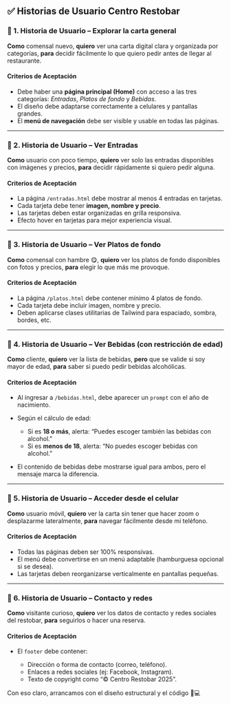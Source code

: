 

## ✅ Historias de Usuario **Centro Restobar**


### 🔹 1. Historia de Usuario – Explorar la carta general

**Como** comensal nuevo,
**quiero** ver una carta digital clara y organizada por categorías,
**para** decidir fácilmente lo que quiero pedir antes de llegar al restaurante.

#### Criterios de Aceptación

* Debe haber una **página principal (Home)** con acceso a las tres categorías: *Entradas*, *Platos de fondo* y *Bebidas*.
* El diseño debe adaptarse correctamente a celulares y pantallas grandes.
* El **menú de navegación** debe ser visible y usable en todas las páginas.

---

### 🔹 2. Historia de Usuario – Ver Entradas

**Como** usuario con poco tiempo,
**quiero** ver solo las entradas disponibles con imágenes y precios,
**para** decidir rápidamente si quiero pedir alguna.

#### Criterios de Aceptación

* La página `/entradas.html` debe mostrar al menos 4 entradas en tarjetas.
* Cada tarjeta debe tener **imagen, nombre y precio**.
* Las tarjetas deben estar organizadas en grilla responsiva.
* Efecto hover en tarjetas para mejor experiencia visual.

---

### 🔹 3. Historia de Usuario – Ver Platos de fondo

**Como** comensal con hambre 😋,
**quiero** ver los platos de fondo disponibles con fotos y precios,
**para** elegir lo que más me provoque.

#### Criterios de Aceptación

* La página `/platos.html` debe contener mínimo 4 platos de fondo.
* Cada tarjeta debe incluir imagen, nombre y precio.
* Deben aplicarse clases utilitarias de Tailwind para espaciado, sombra, bordes, etc.

---

### 🔹 4. Historia de Usuario – Ver Bebidas (con restricción de edad)

**Como** cliente,
**quiero** ver la lista de bebidas,
**pero** que se valide si soy mayor de edad,
**para** saber si puedo pedir bebidas alcohólicas.

#### Criterios de Aceptación

* Al ingresar a `/bebidas.html`, debe aparecer un `prompt` con el año de nacimiento.
* Según el cálculo de edad:

  * Si es **18 o más**, alerta: “Puedes escoger también las bebidas con alcohol.”
  * Si es **menos de 18**, alerta: “No puedes escoger bebidas con alcohol.”
* El contenido de bebidas debe mostrarse igual para ambos, pero el mensaje marca la diferencia.

---

### 🔹 5. Historia de Usuario – Acceder desde el celular

**Como** usuario móvil,
**quiero** ver la carta sin tener que hacer zoom o desplazarme lateralmente,
**para** navegar fácilmente desde mi teléfono.

#### Criterios de Aceptación

* Todas las páginas deben ser 100% responsivas.
* El menú debe convertirse en un menú adaptable (hamburguesa opcional si se desea).
* Las tarjetas deben reorganizarse verticalmente en pantallas pequeñas.

---

### 🔹 6. Historia de Usuario – Contacto y redes

**Como** visitante curioso,
**quiero** ver los datos de contacto y redes sociales del restobar,
**para** seguirlos o hacer una reserva.

#### Criterios de Aceptación

* El `footer` debe contener:

  * Dirección o forma de contacto (correo, teléfono).
  * Enlaces a redes sociales (ej: Facebook, Instagram).
  * Texto de copyright como “© Centro Restobar 2025”.



Con eso claro, arrancamos con el diseño estructural y el código 🧠💻
